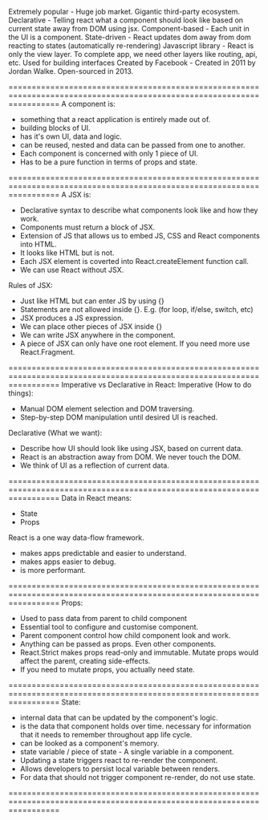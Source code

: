 Extremely popular - Huge job market. Gigantic third-party ecosystem.
Declarative - Telling react what a component should look like based on current state away from DOM using jsx.
Component-based - Each unit in the UI is a component.
State-driven - React updates dom away from dom reacting to states (automatically re-rendering)
Javascript library - React is only the view layer. To complete app, we need other layers like routing, api, etc.
Used for building interfaces
Created by Facebook - Created in 2011 by Jordan Walke. Open-sourced in 2013.

=======================================================================================================================
A component is:

-   something that a react application is entirely made out of.
-   building blocks of UI.
-   has it's own UI, data and logic.
-   can be reused, nested and data can be passed from one to another.
-   Each component is concerned with only 1 piece of UI.
-   Has to be a pure function in terms of props and state.

=======================================================================================================================
A JSX is:

-   Declarative syntax to describe what components look like and how they work.
-   Components must return a block of JSX.
-   Extension of JS that allows us to embed JS, CSS and React components into HTML.
-   It looks like HTML but is not.
-   Each JSX element is coverted into React.createElement function call.
-   We can use React without JSX.

Rules of JSX:

-   Just like HTML but can enter JS by using {}
-   Statements are not allowed inside {}. E.g. (for loop, if/else, switch, etc)
-   JSX produces a JS expression.
-   We can place other pieces of JSX inside {}
-   We can write JSX anywhere in the component.
-   A piece of JSX can only have one root element. If you need more use React.Fragment.

=======================================================================================================================
Imperative vs Declarative in React:
Imperative (How to do things):

-   Manual DOM element selection and DOM traversing.
-   Step-by-step DOM manipulation until desired UI is reached.

Declarative (What we want):

-   Describe how UI should look like using JSX, based on current data.
-   React is an abstraction away from DOM. We never touch the DOM.
-   We think of UI as a reflection of current data.

=======================================================================================================================
Data in React means:

-   State
-   Props

React is a one way data-flow framework.

-   makes apps predictable and easier to understand.
-   makes apps easier to debug.
-   is more performant.

=======================================================================================================================
Props:

-   Used to pass data from parent to child component
-   Essential tool to configure and customise component.
-   Parent component control how child component look and work.
-   Anything can be passed as props. Even other components.
-   React.Strict makes props read-only and immutable. Mutate props would affect the parent, creating side-effects.
-   If you need to mutate props, you actually need state.

=======================================================================================================================
State:

-   internal data that can be updated by the component's logic.
-   is the data that component holds over time. necessary for information that it needs to remember throughout app life cycle.
-   can be looked as a component's memory.
-   state variable / piece of state - A single variable in a component.
-   Updating a state triggers react to re-render the component.
-   Allows developers to persist local variable between renders.
-   For data that should not trigger component re-render, do not use state.

=======================================================================================================================

